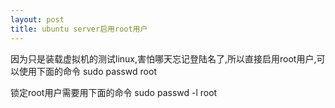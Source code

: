```yaml
---
layout: post
title: ubuntu server启用root用户
---
```


因为只是装载虚拟机的测试linux,害怕哪天忘记登陆名了,所以直接启用root用户,可以使用下面的命令
sudo passwd root



锁定root用户需要用下面的命令
sudo passwd -l root